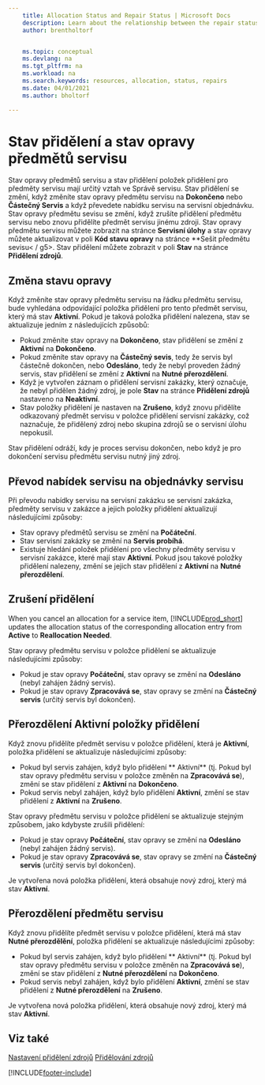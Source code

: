 ```yaml
---
    title: Allocation Status and Repair Status | Microsoft Docs
    description: Learn about the relationship between the repair status of service items and the allocation status of the allocation entries for them.
    author: brentholtorf


    ms.topic: conceptual
    ms.devlang: na
    ms.tgt_pltfrm: na
    ms.workload: na
    ms.search.keywords: resources, allocation, status, repairs
    ms.date: 04/01/2021
    ms.author: bholtorf

---
```

# Stav přidělení a stav opravy předmětů servisu
Stav opravy předmětů servisu a stav přidělení položek přidělení pro předměty servisu mají určitý vztah ve Správě servisu. Stav přidělení se změní, když změníte stav opravy předmětu servisu na **Dokončeno** nebo **Částečný Servis** a když převedete nabídku servisu na servisní objednávku. Stav opravy předmětu sevisu se změní, když zrušíte přidělení předmětu servisu nebo znovu přidělíte předmět servisu jinému zdroji. Stav opravy předmětu servisu můžete zobrazit na stránce **Servisní úlohy** a stav opravy můžete aktualizovat v poli **Kód stavu opravy** na stránce **Sešit předmětu sevisu< / g5>. Stav přidělení můžete zobrazit v poli **Stav** na stránce **Přidělení zdrojů**.

## Změna stavu opravy
Když změníte stav opravy předmětu servisu na řádku předmětu servisu, bude vyhledána odpovídající položka přidělení pro tento předmět servisu, který má stav **Aktivní**. Pokud je taková položka přidělení nalezena, stav se aktualizuje jedním z následujících způsobů:

* Pokud změníte stav opravy na **Dokončeno**, stav přidělení se změní z **Aktivní** na **Dokončeno**.
* Pokud změníte stav opravy na **Částečný sevis**, tedy že servis byl částečně dokončen, nebo **Odesláno**, tedy že nebyl proveden žádný servis, stav přidělení se změní z **Aktivní** na **Nutné přerozdělení**.
* Když je vytvořen záznam o přidělení servisní zakázky, který označuje, že nebyl přidělen žádný zdroj, je pole **Stav** na stránce **Přidělení zdrojů** nastaveno na **Neaktivní**.
* Stav položky přidělení je nastaven na **Zrušeno**, když znovu přidělíte odkazovaný předmět servisu v položce přidělení servisní zakázky, což naznačuje, že přidělený zdroj nebo skupina zdrojů se o servisní úlohu nepokusil.

Stav přidělení odráží, kdy je proces servisu dokončen, nebo když je pro dokončení servisu předmětu servisu nutný jiný zdroj.

## Převod nabídek servisu na objednávky servisu
Při převodu nabídky servisu na servisní zakázku se servisní zakázka, předměty servisu v zakázce a jejich položky přidělení aktualizují následujícími způsoby:

* Stav opravy předmětů servisu se změní na **Počáteční**.
* Stav servisní zakázky se změní na **Servis probíhá**.
* Existuje hledání položek přidělení pro všechny předměty servisu v servisní zakázce, které mají stav **Aktivní**. Pokud jsou takové položky přidělení nalezeny, změní se jejich stav přidělení z **Aktivní** na **Nutné přerozdělení**.

## Zrušení přidělení
When you cancel an allocation for a service item, [!INCLUDE[prod_short](includes/prod_short.md)] updates the allocation status of the corresponding allocation entry from **Active** to **Reallocation Needed**.

Stav opravy předmětu servisu v položce přidělení se aktualizuje následujícími způsoby:

* Pokud je stav opravy **Počáteční**, stav opravy se změní na **Odesláno** (nebyl zahájen žádný servis).
* Pokud je stav opravy **Zpracovává se**, stav opravy se změní na **Částečný servis** (určitý servis byl dokončen).

## Přerozdělení Aktivní položky přidělení
Když znovu přidělíte předmět servisu v položce přidělení, která je **Aktivní**, položka přidělení se aktualizuje následujícími způsoby:

* Pokud byl servis zahájen, když bylo přidělení ** Aktivní** (tj. Pokud byl stav opravy předmětu servisu v položce změněn na **Zpracovává se**), změní se stav přidělení z **Aktivní** na **Dokončeno**.
* Pokud servis nebyl zahájen, když bylo přidělení **Aktivní**, změní se stav přidělení z **Aktivní** na **Zrušeno**.

Stav opravy předmětu servisu v položce přidělení se aktualizuje stejným způsobem, jako kdybyste zrušili přidělení:

* Pokud je stav opravy **Počáteční**, stav opravy se změní na **Odesláno** (nebyl zahájen žádný servis).
* Pokud je stav opravy **Zpracovává se**, stav opravy se změní na **Částečný servis** (určitý servis byl dokončen).

Je vytvořena nová položka přidělení, která obsahuje nový zdroj, který má stav **Aktivní**.

## Přerozdělení předmětu servisu
Když znovu přidělíte předmět servisu v položce přidělení, která má stav **Nutné přerozdělění**, položka přidělení se aktualizuje následujícími způsoby:

* Pokud byl servis zahájen, když bylo přidělení ** Aktivní** (tj. Pokud byl stav opravy předmětu servisu v položce změněn na **Zpracovává se**), změní se stav přidělení z **Nutné přerozdělení** na **Dokončeno**.
* Pokud servis nebyl zahájen, když bylo přidělení **Aktivní**, změní se stav přidělení z **Nutné přerozdělení** na **Zrušeno**.

Je vytvořena nová položka přidělení, která obsahuje nový zdroj, který má stav **Aktivní**.

## Viz také
[Nastavení přidělení zdrojů](service-how-setup-resource-allocation.md)<x2 />
[Přidělování zdrojů](service-how-to-allocate-resources.md)



[!INCLUDE[footer-include](includes/footer-banner.md)]